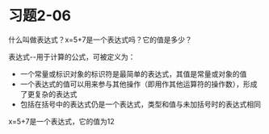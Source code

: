 # 习题2-06
什么叫做表达式？x=5+7是一个表达式吗？它的值是多少？

表达式--用于计算的公式，可被定义为：

- 一个常量或标识对象的标识符是最简单的表达式，其值是常量或对象的值
- 一个表达式的值可以用来参与其他操作（即用作其他运算符的操作数），形成了更复杂的表达式
- 包括在括号中的表达式仍是一个表达式，类型和值与未加括号时的表达式相同

x=5+7是一个表达式，它的值为12
